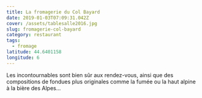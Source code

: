```yaml
---
title: La fromagerie du Col Bayard
date: 2019-01-03T07:09:31.042Z
cover: /assets/tablesalle2016.jpg
slug: fromagerie-col-bayard
category: restaurant
tags:
  - fromage
latitude: 44.6401158
longitude: 6
---
```

Les incontournables sont bien sûr aux rendez-vous, ainsi que des compositions de fondues plus originales comme la fumée ou la haut alpine à la bière des Alpes…
